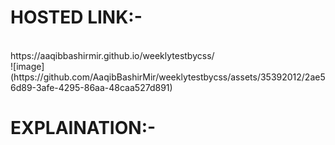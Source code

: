 <h1>HOSTED LINK:-</h1><br>
https://aaqibbashirmir.github.io/weeklytestbycss/<br>
![image](https://github.com/AaqibBashirMir/weeklytestbycss/assets/35392012/2ae56d89-3afe-4295-86aa-48caa527d891)


<h1>EXPLAINATION:-</h1>
